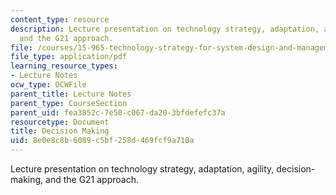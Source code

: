 ```yaml
---
content_type: resource
description: Lecture presentation on technology strategy, adaptation, agility, decision-making,
  and the G21 approach.
file: /courses/15-965-technology-strategy-for-system-design-and-management-spring-2009/8e0e8c8b6089c5bf258d469fcf9a710a_MIT15_965S09_Lec22.pdf
file_type: application/pdf
learning_resource_types:
- Lecture Notes
ocw_type: OCWFile
parent_title: Lecture Notes
parent_type: CourseSection
parent_uid: fea3852c-7e50-c067-da20-3bfdefefc37a
resourcetype: Document
title: Decision Making
uid: 8e0e8c8b-6089-c5bf-258d-469fcf9a710a
---
```

Lecture presentation on technology strategy, adaptation, agility, decision-making, and the G21 approach.

